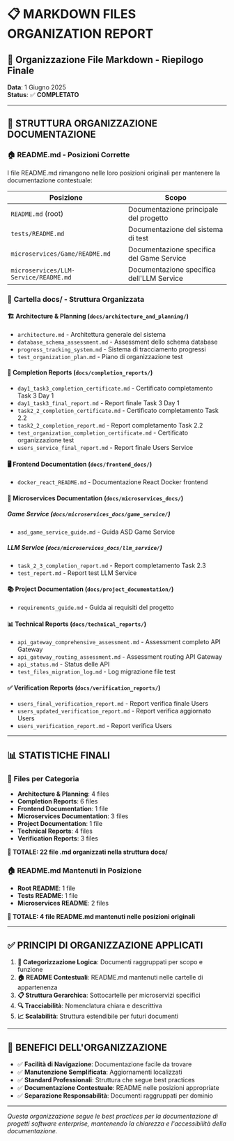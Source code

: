 # 📋 MARKDOWN FILES ORGANIZATION REPORT

## 🎯 Organizzazione File Markdown - Riepilogo Finale

**Data**: 1 Giugno 2025  
**Status**: ✅ **COMPLETATO**

---

## 📂 **STRUTTURA ORGANIZZAZIONE DOCUMENTAZIONE**

### 🏠 **README.md - Posizioni Corrette**
I file README.md rimangono nelle loro posizioni originali per mantenere la documentazione contestuale:

| Posizione | Scopo |
|-----------|-------|
| `README.md` (root) | Documentazione principale del progetto |
| `tests/README.md` | Documentazione del sistema di test |
| `microservices/Game/README.md` | Documentazione specifica del Game Service |
| `microservices/LLM-Service/README.md` | Documentazione specifica dell'LLM Service |

### 📁 **Cartella docs/ - Struttura Organizzata**

#### 🏗️ **Architecture & Planning** (`docs/architecture_and_planning/`)
- `architecture.md` - Architettura generale del sistema
- `database_schema_assessment.md` - Assessment dello schema database
- `progress_tracking_system.md` - Sistema di tracciamento progressi
- `test_organization_plan.md` - Piano di organizzazione test

#### 🎯 **Completion Reports** (`docs/completion_reports/`)
- `day1_task3_completion_certificate.md` - Certificato completamento Task 3 Day 1
- `day1_task3_final_report.md` - Report finale Task 3 Day 1
- `task2_2_completion_certificate.md` - Certificato completamento Task 2.2
- `task2_2_completion_report.md` - Report completamento Task 2.2
- `test_organization_completion_certificate.md` - Certificato organizzazione test
- `users_service_final_report.md` - Report finale Users Service

#### 🖥️ **Frontend Documentation** (`docs/frontend_docs/`)
- `docker_react_README.md` - Documentazione React Docker frontend

#### 🔧 **Microservices Documentation** (`docs/microservices_docs/`)

##### Game Service (`docs/microservices_docs/game_service/`)
- `asd_game_service_guide.md` - Guida ASD Game Service

##### LLM Service (`docs/microservices_docs/llm_service/`)
- `task_2_3_completion_report.md` - Report completamento Task 2.3
- `test_report.md` - Report test LLM Service

#### 📚 **Project Documentation** (`docs/project_documentation/`)
- `requirements_guide.md` - Guida ai requisiti del progetto

#### 📊 **Technical Reports** (`docs/technical_reports/`)
- `api_gateway_comprehensive_assessment.md` - Assessment completo API Gateway
- `api_gateway_routing_assessment.md` - Assessment routing API Gateway
- `api_status.md` - Status delle API
- `test_files_migration_log.md` - Log migrazione file test

#### ✅ **Verification Reports** (`docs/verification_reports/`)
- `users_final_verification_report.md` - Report verifica finale Users
- `users_updated_verification_report.md` - Report verifica aggiornato Users
- `users_verification_report.md` - Report verifica Users

---

## 📊 **STATISTICHE FINALI**

### 📁 **Files per Categoria**
- **Architecture & Planning**: 4 files
- **Completion Reports**: 6 files
- **Frontend Documentation**: 1 file
- **Microservices Documentation**: 3 files
- **Project Documentation**: 1 file
- **Technical Reports**: 4 files
- **Verification Reports**: 3 files

**🎉 TOTALE: 22 file .md organizzati nella struttura docs/**

### 🏠 **README.md Mantenuti in Posizione**
- **Root README**: 1 file
- **Tests README**: 1 file
- **Microservices README**: 2 files

**📍 TOTALE: 4 file README.md mantenuti nelle posizioni originali**

---

## ✅ **PRINCIPI DI ORGANIZZAZIONE APPLICATI**

1. **📂 Categorizzazione Logica**: Documenti raggruppati per scopo e funzione
2. **🏠 README Contestuali**: README.md mantenuti nelle cartelle di appartenenza
3. **📋 Struttura Gerarchica**: Sottocartelle per microservizi specifici
4. **🔍 Tracciabilità**: Nomenclatura chiara e descrittiva
5. **📈 Scalabilità**: Struttura estendibile per futuri documenti

---

## 🎯 **BENEFICI DELL'ORGANIZZAZIONE**

- ✅ **Facilità di Navigazione**: Documentazione facile da trovare
- ✅ **Manutenzione Semplificata**: Aggiornamenti localizzati
- ✅ **Standard Professionali**: Struttura che segue best practices
- ✅ **Documentazione Contestuale**: README nelle posizioni appropriate
- ✅ **Separazione Responsabilità**: Documenti raggruppati per dominio

---

*Questa organizzazione segue le best practices per la documentazione di progetti software enterprise, mantenendo la chiarezza e l'accessibilità della documentazione.*
